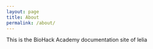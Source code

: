 ```yaml
---
layout: page
title: About
permalink: /about/
---
```


This is the BioHack Academy documentation site of lelia
